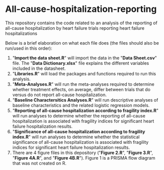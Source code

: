 # All-cause-hospitalization-reporting
This repository contains the code related to an analysis of the reporting of all-cause hospitalization by heart failure trials reporting heart failure hospitalizations

Below is a brief elaboration on what each file does (the files should also be run/used in this order):

1. "**Import the data sheet.R**" will import the data in the "**Data Sheet.csv**" file. The "**Data Dictionary.xlsx**" file explains the different variables included in the datasheet.
3. "**Libraries.R**" will load the packages and functions required to run this analysis.
4. "**Meta-Analyses.R**" will run the meta-analyses required to determine whether treatment effects, on average, differ between trials that do versus do not report all-cause hospitalization.
5. "**Baseline Charactersitics Analyses.R**" will run descriptive analyses of baseline characteristics and the related logistic regression models.
6. "**Reporting of all-cause hospitalization according to fragility index.R**" will run analyses to determine whether the reporting of all-cause hospitalization is associated with fragility indices for significant heart failure hospitalization results.
7. "**Significance of all-cause hospitalization according to fragility index.R**" will run analyses to determine whether the statistical significance of all-cause hospitalization is associated with fragility indices for significant heart failure hospitalization results.
8. There are 4 figure files in this depository ("**Figure 2.R**", "**Figure 3.R**", "**Figure 4A.R**", and "**Figure 4B.R**"). Figure 1 is a PRISMA flow diagram that was not created on R.
